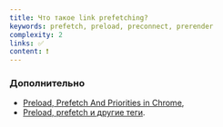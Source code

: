 ```yaml
---
title: Что такое link prefetching?
keywords: prefetch, preload, preconnect, prerender
complexity: 2
links: ✅
content: ❗
---
```


### Дополнительно
- [Preload, Prefetch And Priorities in Chrome](https://medium.com/reloading/preload-prefetch-and-priorities-in-chrome-776165961bbf),
- [Preload, prefetch и другие теги](https://habr.com/ru/post/445264/).

